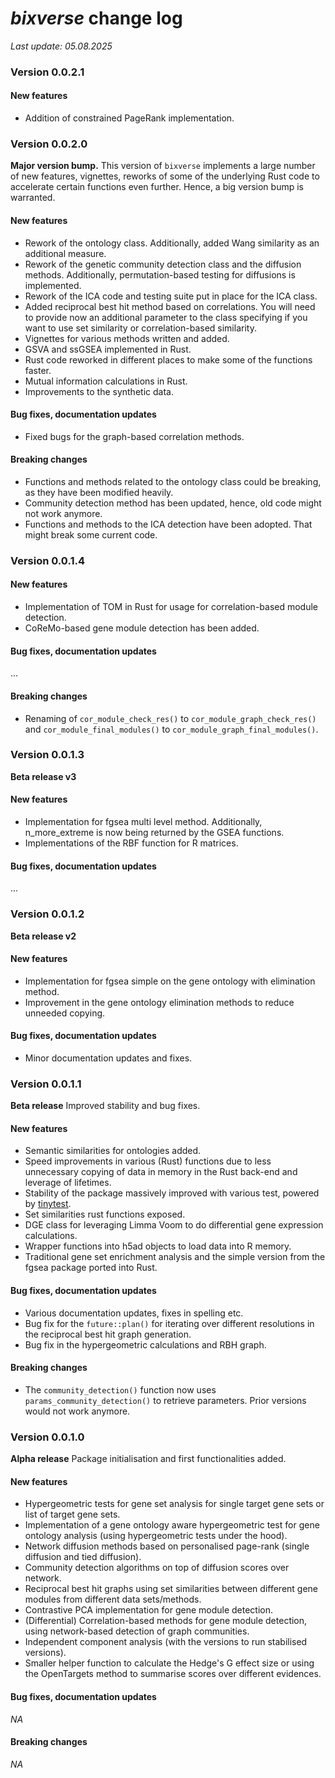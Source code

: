 # *bixverse* change log

*Last update: 05.08.2025* </br>

### Version **0.0.2.1**

#### New features

- Addition of constrained PageRank implementation.

### Version **0.0.2.0**

**Major version bump.** This version of `bixverse` implements a large number of
new features, vignettes, reworks of some of the underlying Rust code to 
accelerate certain functions even further. Hence, a big version bump is
warranted.

#### New features

- Rework of the ontology class. Additionally, added Wang similarity as an 
additional measure.
- Rework of the genetic community detection class and the diffusion methods. 
Additionally, permutation-based testing for diffusions is implemented. 
- Rework of the ICA code and testing suite put in place for the ICA class. 
- Added reciprocal best hit method based on correlations. You will need to
provide now an additional parameter to the class specifying if you want to use
set similarity or correlation-based similarity.
- Vignettes for various methods written and added.
- GSVA and ssGSEA implemented in Rust.
- Rust code reworked in different places to make some of the functions faster.
- Mutual information calculations in Rust.
- Improvements to the synthetic data.

#### Bug fixes, documentation updates

- Fixed bugs for the graph-based correlation methods.

#### Breaking changes

- Functions and methods related to the ontology class could be breaking, as
they have been modified heavily. 
- Community detection method has been updated, hence, old code might not work
anymore.
- Functions and methods to the ICA detection have been adopted. That might break
some current code.

### Version **0.0.1.4**

#### New features

- Implementation of TOM in Rust for usage for correlation-based module detection.
- CoReMo-based gene module detection has been added.

#### Bug fixes, documentation updates

...

#### Breaking changes

- Renaming of `cor_module_check_res()` to `cor_module_graph_check_res()` and
`cor_module_final_modules()` to `cor_module_graph_final_modules()`.

### Version **0.0.1.3**

**Beta release v3** 

#### New features

- Implementation for fgsea multi level method. Additionally, n_more_extreme
is now being returned by the GSEA functions.
- Implementations of the RBF function for R matrices.

#### Bug fixes, documentation updates

...

### Version **0.0.1.2**

**Beta release v2** 

#### New features

- Implementation for fgsea simple on the gene ontology with elimination method.
- Improvement in the gene ontology elimination methods to reduce unneeded 
copying.

#### Bug fixes, documentation updates

- Minor documentation updates and fixes.

### Version **0.0.1.1**

**Beta release** Improved stability and bug fixes.

#### New features

- Semantic similarities for ontologies added.
- Speed improvements in various (Rust) functions due to less unnecessary copying
of data in memory in the Rust back-end and leverage of lifetimes. 
- Stability of the package massively improved with various test, powered by
[tinytest](https://github.com/markvanderloo/tinytest).
- Set similarities rust functions exposed.
- DGE class for leveraging Limma Voom to do differential gene expression 
calculations.
- Wrapper functions into h5ad objects to load data into R memory.
- Traditional gene set enrichment analysis and the simple version from the fgsea
package ported into Rust.

#### Bug fixes, documentation updates

- Various documentation updates, fixes in spelling etc.
- Bug fix for the `future::plan()` for iterating over different resolutions in
the reciprocal best hit graph generation.
- Bug fix in the hypergeometric calculations and RBH graph.

#### Breaking changes

- The `community_detection()` function now uses `params_community_detection()`
to retrieve parameters. Prior versions would not work anymore.

### Version **0.0.1.0**

**Alpha release** Package initialisation and first functionalities added.

#### New features

- Hypergeometric tests for gene set analysis for single target gene sets or list
of target gene sets.
- Implementation of a gene ontology aware hypergeometric test for gene ontology
analysis (using hypergeometric tests under the hood).
- Network diffusion methods based on personalised page-rank (single diffusion
and tied diffusion).
- Community detection algorithms on top of diffusion scores over network.
- Reciprocal best hit graphs using set similarities between different gene modules
from different data sets/methods.
- Contrastive PCA implementation for gene module detection.
- (Differential) Correlation-based methods for gene module detection, using 
network-based detection of graph communities.
- Independent component analysis (with the versions to run stabilised versions).
- Smaller helper function to calculate the Hedge's G effect size or using the
OpenTargets method to summarise scores over different evidences.

#### Bug fixes, documentation updates

*NA*

#### Breaking changes

*NA*

